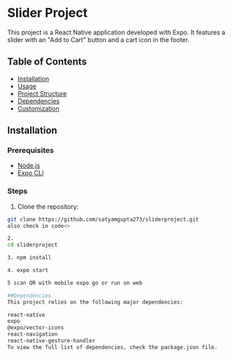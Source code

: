 # Slider Project

This project is a React Native application developed with Expo. It features a slider with an "Add to Cart" button and a cart icon in the footer.

## Table of Contents

- [Installation](#installation)
- [Usage](#usage)
- [Project Structure](#project-structure)
- [Dependencies](#dependencies)
- [Customization](#customization)

## Installation

### Prerequisites

- [Node.js](https://nodejs.org/)
- [Expo CLI](https://docs.expo.dev/get-started/installation/)

### Steps

1. Clone the repository:

```sh
git clone https://github.com/satyamgupta273/sliderproject.git
also check in code<>

2.
cd sliderproject

3. npm install

4. expo start

5 scan QR with mobile expo go or run on web

##Dependencies
This project relies on the following major dependencies:

react-native
expo
@expo/vector-icons
react-navigation
react-native-gesture-handler
To view the full list of dependencies, check the package.json file.



